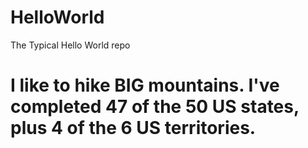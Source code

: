 # HelloWorld
The Typical Hello World repo

# I like to hike BIG mountains.  I've completed 47 of the 50 US states, plus 4 of the 6 US territories.
